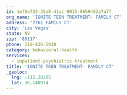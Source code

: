```yaml
---
id: 1ef9a732-38a8-41ac-8015-8659402a7a7f
org_name: 'IGNITE TEEN TREATMENT- FAMILY CT'
address: '2761 FAMILY CT'
city: 'Las Vegas'
state: NV
zip: '89117'
phone: 310-436-5938
category: behavioral-health
services:
  - inpatient-psychiatric-treatment
title: 'IGNITE TEEN TREATMENT- FAMILY CT'
_geoloc:
  lng: -115.28205
  lat: 36.140974
---
```

